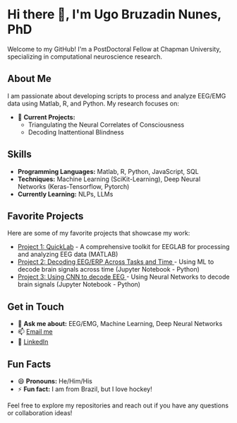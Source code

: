 # Hi there 👋, I'm Ugo Bruzadin Nunes, PhD

Welcome to my GitHub! I'm a PostDoctoral Fellow at Chapman University, specializing in computational neuroscience research.

## About Me
I am passionate about developing scripts to process and analyze EEG/EMG data using Matlab, R, and Python. My research focuses on:
- 🔭 **Current Projects:**
    - Triangulating the Neural Correlates of Consciousness
    - Decoding Inattentional Blindness

## Skills
- **Programming Languages:** Matlab, R, Python, JavaScript, SQL
- **Techniques:** Machine Learning (SciKit-Learning), Deep Neural Networks (Keras-Tensorflow, Pytorch)
- **Currently Learning:** NLPs, LLMs

## Favorite Projects
Here are some of my favorite projects that showcase my work:
- [Project 1: QuickLab](https://github.com/UgoBruzadin/QuickLab) - A comprehensive toolkit for EEGLAB for processing and analyzing EEG data (MATLAB)
- [Project 2: Decoding EEG/ERP Across Tasks and Time ](https://github.com/UgoBruzadin/Triangulation_Project) - Using ML to decode brain signals across time (Jupyter Notebook - Python)
- [Project 3: Using CNN to decode EEG ](https://github.com/UgoBruzadin/CNN_benchmark_EEG_Blindness) - Using Neural Networks to decode brain signals (Jupyter Notebook - Python)

## Get in Touch
- 💬 **Ask me about:** EEG/EMG, Machine Learning, Deep Neural Networks
- 📫 [Email me](mailto:ugobruzadin@gmail.com)
- 💼 [LinkedIn](https://www.linkedin.com/in/ugonunes/)

## Fun Facts
- 😄 **Pronouns:** He/Him/His
- ⚡ **Fun fact:** I am from Brazil, but I love hockey!

Feel free to explore my repositories and reach out if you have any questions or collaboration ideas!
